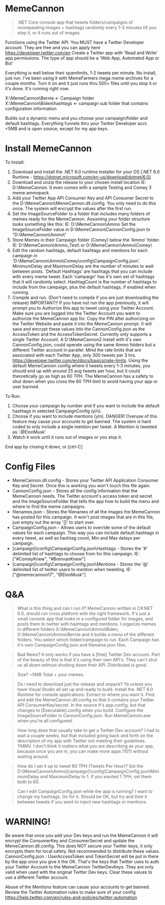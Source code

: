 # MemeCannon
>.NET Core console app that tweets folders/campaigns of nonrepeating images + hashtags randomly every 1-3 minutes till you stop it, or it runs out of images.

Functions using the Twitter API. You MUST have a Twitter Developer account. They are free and you can apply here https://developer.twitter.com/en 
Create a Twitter app with 'Read and Write' app permissions. The type of app should be a 'Web App, Automated App or Bot'

Everything is well below their spamlimits, 1-2 tweets per minute. No install, just run. I've been using it with MemeFarmers mega meme archives for a couple months. Turn it on and it just runs thru 500+ files until you stop it or it's done. It's running right now.

X:\MemeCannon\Bernie <- Campaign folder
X:\MemeCannon\Biden\hashtags <- campaign sub folder that contains configuration information

Builds out a dynamic menu and you choose your campaign/folder and default hashtags. 
Everything funnels thru your Twitter Developer acct. <5MB and is open source, except for my app keys.

# Install MemeCannon
To Install:
1) Download and install the .NET 6.0 runtime installer for your OS [.NET 6.0 Runtime - https://dotnet.microsoft.com/en-us/download/dotnet/6.0]
2) Download and unzip the release to your chosen install location IE: D:\MemeCannon. It even comes with a sample Testing and Comey 3 meme ammopack.
3) Add your Twitter App API Consumer Key and API Consumer Secret to the D:\MemeCannon\MemeCannon.dll.config. You only need to do this once. The system will encrypt the values after the first run.
4) Set the ImageSourceFolder to a folder that includes many folders of memes ready for the MemeCannon. Assuming your folder structure looks something like this:
 IE: D:\MemeCannon\Ammo
 Set the ImageSourceFolder value in D:\MemeCannon\CannonConfig.json to "D:\\MemeCannon\\Ammo\\"
5) Store Memes in their Campaign folder [Comey] below the 'Ammo' folder. IE: D:\MemeCannon\Ammo\_Test\ or D:\MemeCannon\Ammo\Comey\
6) Edit the random hashtags, default hashtags and mentions for each campaign in 'D:\MemeCannon\Ammo\Comey\config\CampaignConfig.json'. MinimumDelay and MaximumDelay are the number of minutes to wait between posts. 
 'Default Hashtags' are hashtags that you can include with every meme tweet. Each 'campaign' has it's own set of hashtags that it will randomly select. HashtagCount is the number of hashtags to include from the campaign, plus the default hashtags, if enabled when running.
7) Compile and run. (Don't need to compile if you are just downloading the release)
IMPORTANT!! If you have not run the app previously, it will prompt you to Authorize this app to tweet using your Twitter Account. Make sure you are logged into the Twitter Account you want to authorize the MemeCannon app for. Copy the PIN after authorizing on the Twitter Website and paste it into the MemeCannon prompt. It will save and encrypt these values into the CannonConfig.json as the AccessToken and the AccessTokenSecret. Currently only supports a single Twitter Account. A D:\MemeCannon2 install with it's own CannonConfig.json, could operate using the same Ammo folders but a different Twitter account in parallel. Mind the rate limits that are associated with each Twitter App, only 300 tweets per 3 hrs. https://developer.twitter.com/en/docs/basics/rate-limits. Using the default MemeCannon config where it tweets every 1-3 minutes, you should end up with around 25 avg tweets per hour, but it could theoretically go as high as 60 TPH. The MemeCannon has a safety to shut down when you cross the 60 TPH limit to avoid having your app or user banned.

To Run:
1) Choose your campaign by number and if you want to include the default hashtags in selected CampaignConfig (y/n).
2) Choose if you want to include mentions (y/n). DANGER! Overuse of this feature may cause your accounts to get banned. The system is hard coded to only include a single mention per tweet. A Mention is tweeted as '.@ElonMusk'
3) Watch it work until it runs out of images or you stop it. 

End app by closing it down, or [ctrl-C]

# Config Files
* MemeCannon.dll.config - Stores your Twitter API Application Consumer Key and Secret. Once this is working you won't touch this file again.
* CannonConfig.json - Stores all the config information that the MemeCannon needs. The Twitter account's access token and secret and the ImageSourceFolder that tells the app how to build the menu and where to find the meme campaigns.
* filenames.json - Stores the filenames of all the images the MemeCannon has posted for this campaign. It won't post images that are in this file, just empty out the  array '[]' to start over. 
* CampaignConfig.json - Allows users to override some of the default values for each campaign. This way you can include default hashtags in every tweet, as well as hashtag count, Min and Max delays per campaign.
* [campaign]\config\CampaignConfig.json\Hashtags - Stores the '#' delimited list of hashtags to choose from for this campaign. IE: ["#ComeyKnew", "#BrennanKnew"]
* [campaign]\config\CampaignConfig.json\Mentions - Stores the '@' delimited list of twitter users to mention when tweeting. IE: ["@memecannon17", "@ElonMusk"]

# Q&A
>What is this thing and can I run it? 
MemeCannon written in C#.NET 6.0, should run cross platform with the right framework. It's just a small console app that looks in a configured folder for images, and posts them to twitter with hashtags and mentions. I organize memes in different folders X:\MemeCannon\Ammo\Biden, X:\MemeCannon\Ammo\Bernie and it builds a menu of the different folders. You select which folder/campaign to run. Each Campaign has it's own CampaignConfig.json and filename.json files.

>Bad News?
It only works if you have a [free] Twitter Dev account. Part of the beauty of this is that it's using their own API's. They can't shut us all down without shutting down their API. Distributed is good.

>Size?
~5MB Total + your memes.

>Do i need to download just the release and unpack?
Ya unless you have Visual Studio all set up and ready to build. Install the .NET 6.0 Runtime for console applications. Extract to where you want it. Find and edit the MemeCannon.dll.config so that it contains your Twitter API ConsumerKey/secret. In the source it's app.config, but that changes to [Executable].config when you build. Configure the ImageSourceFolder in CannonConfig.json. Run MemeCannon.exe when you're all configured.

>How long does that usually take to get a Twitter Dev account?
I had to wait a couple weeks, but that included going back and forth on the description of my app with Twitter not meeting their guidelines. YMMV. I don't think it matters what you are describing as your app, because once you are in, you can make more apps (10?) without waiting around.

>How do I set it up to tweet 60 TPH (Tweets Per Hour)?
Set the D:\MemeCannon\Ammo\[campaign]\config\CampaignConfig.json\MinimumDelay and MaximumDelay to 1. If you wanted 1 TPH, set them both to 60.

>Can I edit CampaignConfig.json while the app is running? I want to change my hashtags. 
Go for it. Should be OK, but try and time it between tweets if you want to inject new hashtags or mentions.

# WARNING!
Be aware that once you add your Dev keys and run the MemeCannon it will encrypt the ConsumerKey and ConsumerSecret and update the MemeCannon.dll.config. This does NOT secure your Twitter keys, it only encrypts them for local safety. Not recommended to distribute these values.
CannonConfig.json : UserAccessToken and TokenSecret will be put in there by the app once you give it the OK. That's the keys that Twitter uses to auth your Twitter Account to the MemeCannon TwitterDevKeys. They are only valid when used with the original Twitter Dev keys. Clear these values to use a different Twitter account.

Abuse of the Mentions feature can cause your accounts to get banned. Review the Twitter Automation rules to make sure of your config
https://help.twitter.com/en/rules-and-policies/twitter-automation

